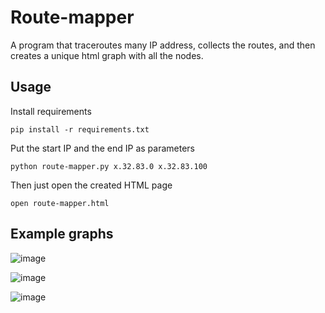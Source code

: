 # Route-mapper

A program that traceroutes many IP address, collects the routes, and then creates a unique html graph with all the nodes.

## Usage
Install requirements

 `pip install -r requirements.txt`

Put the start IP and the end IP as parameters

 `python route-mapper.py x.32.83.0 x.32.83.100`

Then just open the created HTML page

 `open route-mapper.html`

## Example graphs

![image](https://github.com/stratosphereips/route-mapper/assets/2458867/6644cc26-a7ae-4af6-816d-9e7aed5c5f99)

![image](https://github.com/stratosphereips/route-mapper/assets/2458867/3803e64d-86fd-4769-b8cb-965b5d4e8bdc)

![image](https://github.com/stratosphereips/route-mapper/assets/2458867/508ce068-5fb0-4fb1-9b27-3dfc29c67a4c)
